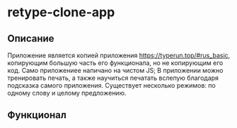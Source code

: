 # retype-clone-app

## Описание 

Приложение является копией  приложения https://typerun.top/#rus_basic, копирующим большую часть его функционала, но не копирующим его код. Само приложениее напичано на чистом JS; В приложении можно тренировать печать, а также научиться печатать вслепую благодаря подсказка самого приложения. Существует несколько режимов: по одному слову и целому предложению.

## Функционал



